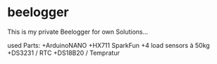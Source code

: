 # beelogger

This is my private Beelogger for own Solutions...

used Parts:
+ArduinoNANO
+HX711 SparkFun
+4 load sensors à 50kg
+DS3231 / RTC
+DS18B20  / Tempratur



